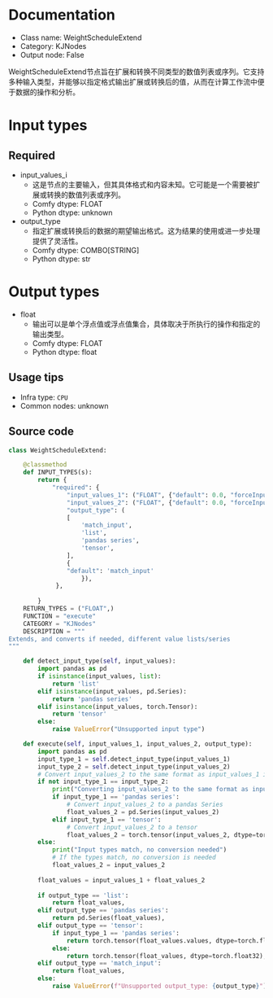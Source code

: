 
# Documentation
- Class name: WeightScheduleExtend
- Category: KJNodes
- Output node: False

WeightScheduleExtend节点旨在扩展和转换不同类型的数值列表或序列。它支持多种输入类型，并能够以指定格式输出扩展或转换后的值，从而在计算工作流中便于数据的操作和分析。

# Input types
## Required
- input_values_i
    - 这是节点的主要输入，但其具体格式和内容未知。它可能是一个需要被扩展或转换的数值列表或序列。
    - Comfy dtype: FLOAT
    - Python dtype: unknown
- output_type
    - 指定扩展或转换后的数据的期望输出格式。这为结果的使用或进一步处理提供了灵活性。
    - Comfy dtype: COMBO[STRING]
    - Python dtype: str

# Output types
- float
    - 输出可以是单个浮点值或浮点值集合，具体取决于所执行的操作和指定的输出类型。
    - Comfy dtype: FLOAT
    - Python dtype: float


## Usage tips
- Infra type: `CPU`
- Common nodes: unknown


## Source code
```python
class WeightScheduleExtend:

    @classmethod
    def INPUT_TYPES(s):
        return {
            "required": {
                "input_values_1": ("FLOAT", {"default": 0.0, "forceInput": True}),
                "input_values_2": ("FLOAT", {"default": 0.0, "forceInput": True}),
                "output_type": (
                [   
                    'match_input',
                    'list',
                    'pandas series',
                    'tensor',
                ],
                {
                "default": 'match_input'
                    }),
             },
             
        }
    RETURN_TYPES = ("FLOAT",)
    FUNCTION = "execute"
    CATEGORY = "KJNodes"
    DESCRIPTION = """
Extends, and converts if needed, different value lists/series  
"""

    def detect_input_type(self, input_values):
        import pandas as pd
        if isinstance(input_values, list):
            return 'list'
        elif isinstance(input_values, pd.Series):
            return 'pandas series'
        elif isinstance(input_values, torch.Tensor):
            return 'tensor'
        else:
            raise ValueError("Unsupported input type")

    def execute(self, input_values_1, input_values_2, output_type):
        import pandas as pd
        input_type_1 = self.detect_input_type(input_values_1)
        input_type_2 = self.detect_input_type(input_values_2)
        # Convert input_values_2 to the same format as input_values_1 if they do not match
        if not input_type_1 == input_type_2:
            print("Converting input_values_2 to the same format as input_values_1")
            if input_type_1 == 'pandas series':
                # Convert input_values_2 to a pandas Series
                float_values_2 = pd.Series(input_values_2)
            elif input_type_1 == 'tensor':
                # Convert input_values_2 to a tensor
                float_values_2 = torch.tensor(input_values_2, dtype=torch.float32)
        else:
            print("Input types match, no conversion needed")
            # If the types match, no conversion is needed
            float_values_2 = input_values_2
     
        float_values = input_values_1 + float_values_2
 
        if output_type == 'list':
            return float_values,
        elif output_type == 'pandas series':
            return pd.Series(float_values),
        elif output_type == 'tensor':
            if input_type_1 == 'pandas series':
                return torch.tensor(float_values.values, dtype=torch.float32),
            else:
                return torch.tensor(float_values, dtype=torch.float32),
        elif output_type == 'match_input':
            return float_values,
        else:
            raise ValueError(f"Unsupported output_type: {output_type}")

```
